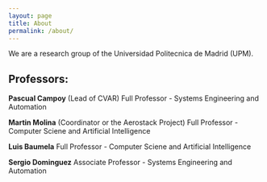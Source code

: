 ```yaml
---
layout: page
title: About
permalink: /about/
---
```


We are a research group of the Universidad Politecnica de Madrid (UPM).

## Professors:

**Pascual Campoy** (Lead of CVAR)
Full Professor - Systems Engineering and Automation

**Martin Molina** (Coordinator or the Aerostack Project)
Full Professor - Computer Sciene and Artificial Intelligence

**Luis Baumela**
Full Professor - Computer Sciene and Artificial Intelligence

**Sergio Dominguez**
Associate Professor - Systems Engineering and Automation

